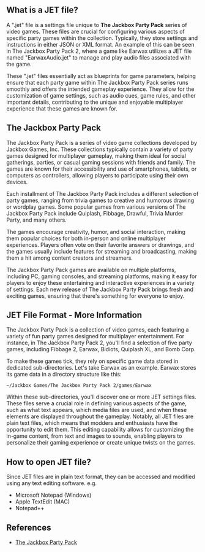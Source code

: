 ## What is a JET file?

A ".jet" file is a settings file unique to **The Jackbox Party Pack** series of video games. These files are crucial for configuring various aspects of specific party games within the collection. Typically, they store settings and instructions in either JSON or XML format. An example of this can be seen in The Jackbox Party Pack 2, where a game like Earwax utilizes a JET file named "EarwaxAudio.jet" to manage and play audio files associated with the game.

These ".jet" files essentially act as blueprints for game parameters, helping ensure that each party game within The Jackbox Party Pack series runs smoothly and offers the intended gameplay experience. They allow for the customization of game settings, such as audio cues, game rules, and other important details, contributing to the unique and enjoyable multiplayer experience that these games are known for.

## The Jackbox Party Pack

The Jackbox Party Pack is a series of video game collections developed by Jackbox Games, Inc. These collections typically contain a variety of party games designed for multiplayer gameplay, making them ideal for social gatherings, parties, or casual gaming sessions with friends and family. The games are known for their accessibility and use of smartphones, tablets, or computers as controllers, allowing players to participate using their own devices.

Each installment of The Jackbox Party Pack includes a different selection of party games, ranging from trivia games to creative and humorous drawing or wordplay games. Some popular games from various versions of The Jackbox Party Pack include Quiplash, Fibbage, Drawful, Trivia Murder Party, and many others.

The games encourage creativity, humor, and social interaction, making them popular choices for both in-person and online multiplayer experiences. Players often vote on their favorite answers or drawings, and the games usually include features for streaming and broadcasting, making them a hit among content creators and streamers.

The Jackbox Party Pack games are available on multiple platforms, including PC, gaming consoles, and streaming platforms, making it easy for players to enjoy these entertaining and interactive experiences in a variety of settings. Each new release of The Jackbox Party Pack brings fresh and exciting games, ensuring that there's something for everyone to enjoy.

## JET File Format - More Information

The Jackbox Party Pack is a collection of video games, each featuring a variety of fun party games designed for multiplayer entertainment. For instance, in The Jackbox Party Pack 2, you'll find a selection of five party games, including Fibbage 2, Earwax, Bidiots, Quiplash XL, and Bomb Corp.

To make these games tick, they rely on specific game data stored in dedicated sub-directories. Let's take Earwax as an example. Earwax stores its game data in a directory structure like this:

```
~/Jackbox Games/The Jackbox Party Pack 2/games/Earwax
```

Within these sub-directories, you'll discover one or more JET settings files. These files serve a crucial role in defining various aspects of the game, such as what text appears, which media files are used, and when these elements are displayed throughout the gameplay. Notably, all JET files are plain text files, which means that modders and enthusiasts have the opportunity to edit them. This editing capability allows for customizing the in-game content, from text and images to sounds, enabling players to personalize their gaming experience or create unique twists on the games.

## How to open JET file?

Since JET files are in plain text format, they can be accessed and modified using any text editing software. e.g.

- Microsoft Notepad (Windows)
- Apple TextEdit (MAC)
- Notepad++

## References
* [The Jackbox Party Pack](https://en.wikipedia.org/wiki/The_Jackbox_Party_Pack)
